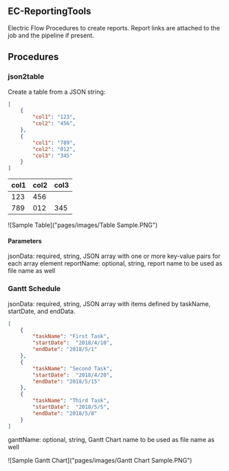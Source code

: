 ## EC-ReportingTools
Electric Flow Procedures to create reports.  Report links are attached to the job and the pipeline if present.

## Procedures
### json2table
Create a table from a JSON string:
```JSON
[
	{
		"col1": "123",
		"col2": "456",
	},
	{
		"col1": "789",
		"col2": "012",
		"col3": "345"
	}
]
```

col1 | col2 | col3
-----|------|-----
123|456
789|012|345

![Sample Table]("pages/images/Table Sample.PNG")

#### Parameters
jsonData: required, string, JSON array with one or more key-value pairs for each array element
reportName: optional, string, report name to be used as file name as well

### Gantt Schedule
jsonData: required, string, JSON array with items defined by taskName, startDate, and endData.
```JSON
[
	{
		"taskName": "First Task",
		"startDate":  "2018/4/10",
		"endDate": "2018/5/1"
	},
	{
		"taskName": "Second Task",
		"startDate":  "2018/4/20",
		"endDate": "2018/5/15"
	},
	{
		"taskName": "Third Task",
		"startDate":  "2018/5/5",
		"endDate": "2018/5/8"
	}
]
```
ganttName: optional, string, Gantt Chart name to be used as file name as well

![Sample Gantt Chart]("pages/images/Gantt Chart Sample.PNG")
